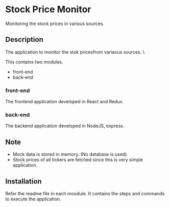 # Stock Price Monitor
Monitoring the stock prices in various sources. 


## Description
The application to monitor the stok pricesfrom variaous sources. \ 

This contains two modules.
* front-end
* back-end

### front-end
The frontend application developed in React and Redux. 

### back-end
The backend application developed in NodeJS, express. 

## Note
* Mock data is stored in memory. (No database is used)
* Stock prices of all tickers are fetched since this is very simple application.


## Installation
Refer the readme file in each moodule. It contains the steps and commands to execute the application. 
